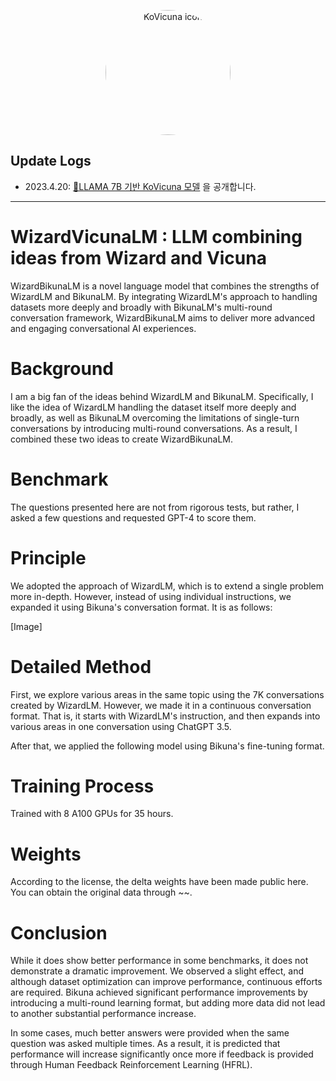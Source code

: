 <p align="center" width="100%">
<img src="https://user-images.githubusercontent.com/21379657/235832523-0d5656e3-fbbc-48f1-becb-0c3fe22ade0b.png" alt="KoVicuna icon" style="width: 200px; height:200px; display: block; margin: auto; border-radius: 50%;">
</p>

## Update Logs

- 2023.4.20: [🤗LLAMA 7B 기반 KoVicuna 모델](https://huggingface.co/junelee/ko_vicuna_7b) 을 공개합니다.

---
# WizardVicunaLM : LLM combining ideas from Wizard and Vicuna
WizardBikunaLM is a novel language model that combines the strengths of WizardLM and BikunaLM. By integrating WizardLM's approach to handling datasets more deeply and broadly with BikunaLM's multi-round conversation framework, WizardBikunaLM aims to deliver more advanced and engaging conversational AI experiences. 

# Background
I am a big fan of the ideas behind WizardLM and BikunaLM. Specifically, I like the idea of WizardLM handling the dataset itself more deeply and broadly, as well as BikunaLM overcoming the limitations of single-turn conversations by introducing multi-round conversations. As a result, I combined these two ideas to create WizardBikunaLM.

# Benchmark
The questions presented here are not from rigorous tests, but rather, I asked a few questions and requested GPT-4 to score them.

# Principle
We adopted the approach of WizardLM, which is to extend a single problem more in-depth. However, instead of using individual instructions, we expanded it using Bikuna's conversation format. It is as follows:

[Image]

# Detailed Method
First, we explore various areas in the same topic using the 7K conversations created by WizardLM. However, we made it in a continuous conversation format. That is, it starts with WizardLM's instruction, and then expands into various areas in one conversation using ChatGPT 3.5.

After that, we applied the following model using Bikuna's fine-tuning format.

# Training Process
Trained with 8 A100 GPUs for 35 hours.

# Weights
According to the license, the delta weights have been made public here. You can obtain the original data through ~~.

# Conclusion
While it does show better performance in some benchmarks, it does not demonstrate a dramatic improvement. We observed a slight effect, and although dataset optimization can improve performance, continuous efforts are required. Bikuna achieved significant performance improvements by introducing a multi-round learning format, but adding more data did not lead to another substantial performance increase.

In some cases, much better answers were provided when the same question was asked multiple times. As a result, it is predicted that performance will increase significantly once more if feedback is provided through Human Feedback Reinforcement Learning (HFRL).
